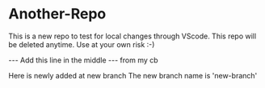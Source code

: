 # Another-Repo

This is a new repo to test for local changes through VScode.
This repo will be deleted anytime.
Use at your own risk :-)

--- Add this line in the middle
--- from my cb

Here is newly added at new branch
The new branch name is 'new-branch'
